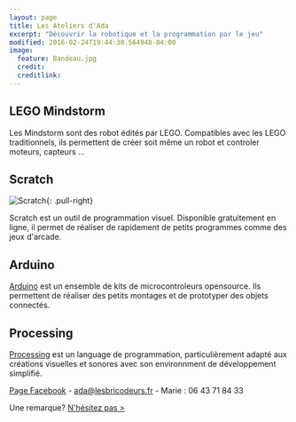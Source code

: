 ```yaml
---
layout: page
title: Les Ateliers d'Ada
excerpt: "Découvrir la robotique et la programmation par le jeu"
modified: 2016-02-24T19:44:38.564948-04:00
image:
  feature: Bandeau.jpg
  credit:
  creditlink:
---
```


## LEGO Mindstorm

Les Mindstorm sont des robot édités par LEGO. Compatibles avec les LEGO traditionnels, ils permettent de créer soit même un robot et controler moteurs, capteurs ...

## Scratch
![Scratch]({{site.url}}/images/scratch.jpg){: .pull-right}

Scratch est un outil de programmation visuel. Disponible gratuitement en ligne, il permet de réaliser de rapidement de petits programmes comme des jeux d'arcade.


## Arduino

[Arduino](https://fr.wikipedia.org/wiki/Arduino) est un ensemble de kits de microcontroleurs opensource. Ils permettent de réaliser des petits montages et de prototyper des objets connectés.

## Processing

[Processing](https://processing.org/) est un language de programmation, particulièrement adapté aux créations visuelles et sonores avec son environnment de développement simplifié.


[Page Facebook](https://www.facebook.com/Les-Ateliers-dAda-1010068332420661/) - [ada@lesbricodeurs.fr](mailto:ada@lesbricodeurs.fr) - Marie : 06 43 71 84 33

Une remarque? [N'hésitez pas >]({{site.url}}/AteliersdAda/idees/)